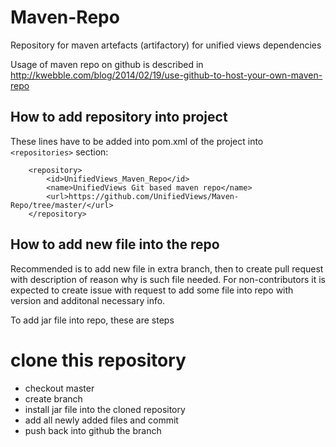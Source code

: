 # Maven-Repo

Repository for maven artefacts (artifactory) for unified views dependencies

Usage of maven repo on github is described in http://kwebble.com/blog/2014/02/19/use-github-to-host-your-own-maven-repo

## How to add repository into project

These lines have to be added into pom.xml of the project into ```<repositories>``` section:

```
    <repository>
        <id>UnifiedViews_Maven_Repo</id>
        <name>UnifiedViews Git based maven repo</name>
        <url>https://github.com/UnifiedViews/Maven-Repo/tree/master/</url>
    </repository>
```

## How to add new file into the repo

Recommended is to add new file in extra branch, then to create pull request with description of reason why is such file needed.
For non-contributors it is expected to create issue with request to add some file into repo with version and additonal necessary info.

To add jar file into repo, these are steps
# clone this repository
* checkout master
* create branch
* install jar file into the cloned repository
* add all newly added files and commit
* push back into github the branch
 
